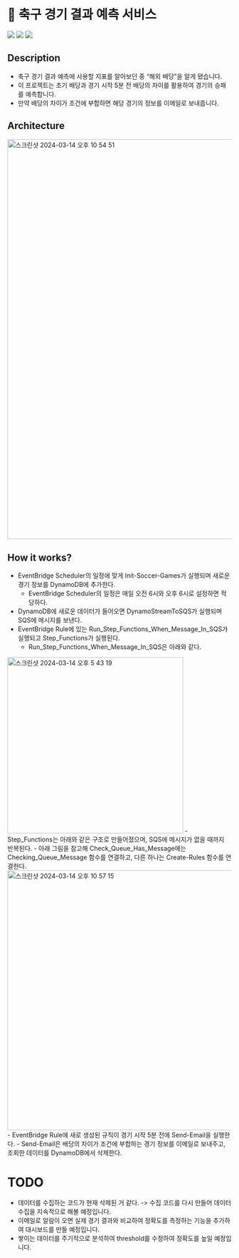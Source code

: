 # 🍚 축구 경기 결과 예측 서비스
<p>
  <img src="https://img.shields.io/badge/Amazon AWS-232F3E?style=flat&logo=Amazon AWS&logoColor=white">
  <img src="https://img.shields.io/badge/Docker-2496ED?style=flat&logo=Docker&logoColor=white">
  <img src="https://img.shields.io/badge/Python-3776AB?style=flat&logo=Python&logoColor=white">
</p>

## Description
- 축구 경기 결과 예측에 사용할 지표를 알아보던 중 “해외 배당”을 알게 됐습니다.
- 이 프로젝트는 초기 배당과 경기 시작 5분 전 배당의 차이를 활용하여 경기의 승패를 예측합니다.
- 만약 배당의 차이가 조건에 부합하면 해당 경기의 정보를 이메일로 보내줍니다.

## Architecture
<img width="897" alt="스크린샷 2024-03-14 오후 10 54 51" src="https://github.com/zjacom/Sports-Soccer/assets/112957047/d1ae08b5-28c0-4c35-aef0-cc91c3f5132c">

## How it works?
- EventBridge Scheduler의 일정에 맞게 Init-Soccer-Games가 실행되며 새로운 경기 정보를 DynamoDB에 추가한다.
    - EventBridge Scheduler의 일정은 매일 오전 6시와 오후 6시로 설정하면 적당하다.
- DynamoDB에 새로운 데이터가 들어오면 DynamoStreamToSQS가 실행되며 SQS에 메시지를 보낸다.
- EventBridge Rule에 있는 Run_Step_Functions_When_Message_In_SQS가 실행되고 Step_Functions가 실행된다.
    - Run_Step_Functions_When_Message_In_SQS은 아래와 같다.
<img width="395" alt="스크린샷 2024-03-14 오후 5 43 19" src="https://github.com/zjacom/Sports-Soccer/assets/112957047/67f0cdf3-31f7-406f-9ac7-b642f29f21f8">
- Step_Functions는 아래와 같은 구조로 만들어졌으며, SQS에 메시지가 없을 때까지 반복된다.
    - 아래 그림을 참고해 Check_Queue_Has_Message에는 Checking_Queue_Message 함수를 연결하고, 다른 하나는 Create-Rules 함수를 연결한다.
<img width="583" alt="스크린샷 2024-03-14 오후 10 57 15" src="https://github.com/zjacom/Sports-Soccer/assets/112957047/11bf48cc-97ae-441e-a22f-7bb7ef443abb">
- EventBridge Rule에 새로 생성된 규칙이 경기 시작 5분 전에 Send-Email을 실행한다.
- Send-Email은 배당의 차이가 조건에 부합하는 경기 정보를 이메일로 보내주고, 조회한 데이터를 DynamoDB에서 삭제한다.

# TODO
- 데이터를 수집하는 코드가 현재 삭제된 거 같다. -> 수집 코드를 다시 만들어 데이터 수집을 지속적으로 해볼 예정입니다.
- 이메일로 알람이 오면 실제 경기 결과와 비교하여 정확도를 측정하는 기능을 추가하여 대시보드를 만들 예정입니다.
- 쌓이는 데이터를 주기적으로 분석하여 threshold를 수정하여 정확도를 높일 예정입니다.